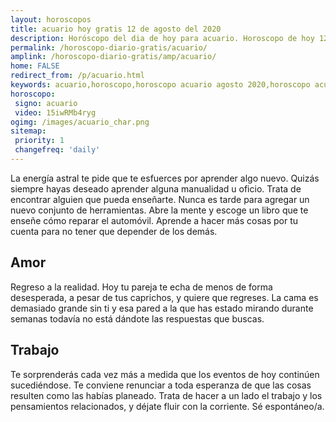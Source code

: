 ```yaml
---
layout: horoscopos
title: acuario hoy gratis 12 de agosto del 2020 
description: Horóscopo del dia de hoy para acuario. Horoscopo de hoy 12 de agosto del 2020. Las predicciones de amor, trabajo, vida personal gratis.
permalink: /horoscopo-diario-gratis/acuario/
amplink: /horoscopo-diario-gratis/amp/acuario/
home: FALSE
redirect_from: /p/acuario.html
keywords: acuario,horoscopo,horoscopo acuario agosto 2020,horoscopo acuario hoy,tarot acuario agosto 2020,horoscopo acuario,tarot acuario hoy,horoscopo de hoy,horoscopo diario,tarot del amor,horoscopo de hoy acuario,horoscopo diario del tarot, Horoscopo de hoy acuario 12 de agosto del 2020,horóscopo del día,signos zodiacales 2020, el horoscopo de hoy
horoscopo:
 signo: acuario
 video: 15iwRMb4ryg
ogimg: /images/acuario_char.png
sitemap:
 priority: 1
 changefreq: 'daily'
---
```



La energía astral te pide que te esfuerces por aprender algo nuevo. Quizás siempre hayas deseado aprender alguna manualidad u oficio. Trata de encontrar alguien que pueda enseñarte. Nunca es tarde para agregar un nuevo conjunto de herramientas. Abre la mente y escoge un libro que te enseñe cómo reparar el automóvil. Aprende a hacer más cosas por tu cuenta para no tener que depender de los demás.

## Amor

Regreso a la realidad. Hoy tu pareja te echa de menos de forma desesperada, a pesar de tus caprichos, y quiere que regreses. La cama es demasiado grande sin ti y esa pared a la que has estado mirando durante semanas todavía no está dándote las respuestas que buscas.

## Trabajo

Te sorprenderás cada vez más a medida que los eventos de hoy continúen sucediéndose. Te conviene renunciar a toda esperanza de que las cosas resulten como las habías planeado. Trata de hacer a un lado el trabajo y los pensamientos relacionados, y déjate fluir con la corriente. Sé espontáneo/a.
